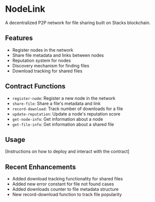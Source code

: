 # NodeLink
A decentralized P2P network for file sharing built on Stacks blockchain.

## Features
- Register nodes in the network
- Share file metadata and links between nodes
- Reputation system for nodes
- Discovery mechanism for finding files
- Download tracking for shared files

## Contract Functions
- `register-node`: Register a new node in the network
- `share-file`: Share a file's metadata and link 
- `record-download`: Track number of downloads for a file
- `update-reputation`: Update a node's reputation score
- `get-node-info`: Get information about a node
- `get-file-info`: Get information about a shared file

## Usage
[Instructions on how to deploy and interact with the contract]

## Recent Enhancements
- Added download tracking functionality for shared files
- Added new error constant for file not found cases
- Added downloads counter to file metadata structure
- New record-download function to track file popularity
